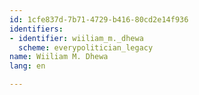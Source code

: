 ```yaml
---
id: 1cfe837d-7b71-4729-b416-80cd2e14f936
identifiers:
- identifier: wiiliam_m._dhewa
  scheme: everypolitician_legacy
name: Wiiliam M. Dhewa
lang: en

---
```

